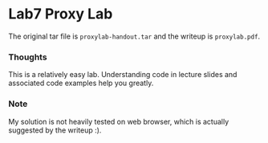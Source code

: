 # Lab7 Proxy Lab

The original tar file is `proxylab-handout.tar` and the writeup is `proxylab.pdf`.

### Thoughts
This is a relatively easy lab. Understanding code in lecture slides and associated code examples help you greatly.

### Note
My solution is not heavily tested on web browser, which is actually suggested by the writeup :).



